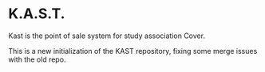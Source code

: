 K.A.S.T.
====

Kast is the point of sale system for study association Cover.

This is a new initialization of the KAST repository, fixing some merge issues with the old repo.
